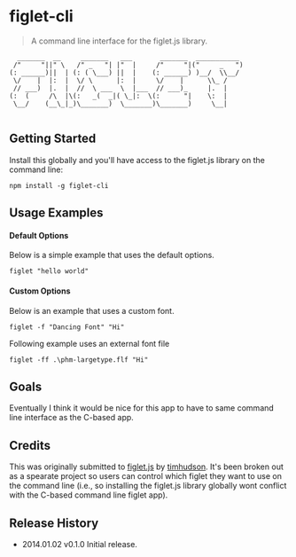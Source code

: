 # figlet-cli

> A command line interface for the figlet.js library.

```
  _______  __     _______   ___       _______  ___________  
 /"     "||" \   /" _   "| |"  |     /"     "|("     _   ") 
(: ______)||  | (: ( \___) ||  |    (: ______) )__/  \\__/  
 \/    |  |:  |  \/ \      |:  |     \/    |      \\_ /     
 // ___)  |.  |  //  \ ___  \  |___  // ___)_     |.  |     
(:  (     /\  |\(:   _(  _|( \_|:  \(:      "|    \:  |     
 \__/    (__\_|_)\_______)  \_______)\_______)     \__|     
                                                            
 ```

## Getting Started

Install this globally and you'll have access to the figlet.js library on the command line:

```shell
npm install -g figlet-cli
```

## Usage Examples

#### Default Options
Below is a simple example that uses the default options.

```shell
figlet "hello world"
```

#### Custom Options
Below is an example that uses a custom font.

```shell
figlet -f "Dancing Font" "Hi"
```

Following example uses an external font file

```shell
figlet -ff .\phm-largetype.flf "Hi"
```

## Goals

Eventually I think it would be nice for this app to have to same command line interface as the C-based app.

## Credits

This was originally submitted to [figlet.js](https://github.com/patorjk/figlet.js) by [timhudson](https://github.com/timhudson). It's been broken out as a spearate project so users can control which figlet they want to use on the command line (i.e., so installing the figlet.js library globally wont conflict with the C-based command line figlet app).

## Release History
* 2014.01.02 v0.1.0 Initial release.
